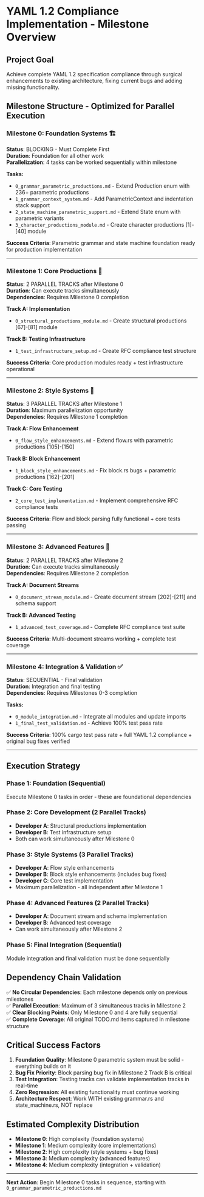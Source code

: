 # YAML 1.2 Compliance Implementation - Milestone Overview

## Project Goal
Achieve complete YAML 1.2 specification compliance through surgical enhancements to existing architecture, fixing current bugs and adding missing functionality.

## Milestone Structure - Optimized for Parallel Execution

### Milestone 0: Foundation Systems 🏗️ 
**Status**: BLOCKING - Must Complete First  
**Duration**: Foundation for all other work  
**Parallelization**: 4 tasks can be worked sequentially within milestone

**Tasks:**
- `0_grammar_parametric_productions.md` - Extend Production enum with 236+ parametric productions
- `1_grammar_context_system.md` - Add ParametricContext and indentation stack support  
- `2_state_machine_parametric_support.md` - Extend State enum with parametric variants
- `3_character_productions_module.md` - Create character productions [1]-[40] module

**Success Criteria**: Parametric grammar and state machine foundation ready for production implementation

---

### Milestone 1: Core Productions 🔧
**Status**: 2 PARALLEL TRACKS after Milestone 0  
**Duration**: Can execute tracks simultaneously  
**Dependencies**: Requires Milestone 0 completion

**Track A: Implementation**
- `0_structural_productions_module.md` - Create structural productions [67]-[81] module

**Track B: Testing Infrastructure**  
- `1_test_infrastructure_setup.md` - Create RFC compliance test structure

**Success Criteria**: Core production modules ready + test infrastructure operational

---

### Milestone 2: Style Systems 🎨
**Status**: 3 PARALLEL TRACKS after Milestone 1  
**Duration**: Maximum parallelization opportunity  
**Dependencies**: Requires Milestone 1 completion

**Track A: Flow Enhancement**
- `0_flow_style_enhancements.md` - Extend flow.rs with parametric productions [105]-[150]

**Track B: Block Enhancement** 
- `1_block_style_enhancements.md` - Fix block.rs bugs + parametric productions [162]-[201]

**Track C: Core Testing**
- `2_core_test_implementation.md` - Implement comprehensive RFC compliance tests

**Success Criteria**: Flow and block parsing fully functional + core tests passing

---

### Milestone 3: Advanced Features 🚀
**Status**: 2 PARALLEL TRACKS after Milestone 2  
**Duration**: Can execute tracks simultaneously  
**Dependencies**: Requires Milestone 2 completion

**Track A: Document Streams**
- `0_document_stream_module.md` - Create document stream [202]-[211] and schema support

**Track B: Advanced Testing**
- `1_advanced_test_coverage.md` - Complete RFC compliance test suite

**Success Criteria**: Multi-document streams working + complete test coverage

---

### Milestone 4: Integration & Validation ✅
**Status**: SEQUENTIAL - Final validation  
**Duration**: Integration and final testing  
**Dependencies**: Requires Milestones 0-3 completion

**Tasks:**
- `0_module_integration.md` - Integrate all modules and update imports  
- `1_final_test_validation.md` - Achieve 100% test pass rate

**Success Criteria**: 100% cargo test pass rate + full YAML 1.2 compliance + original bug fixes verified

---

## Execution Strategy

### Phase 1: Foundation (Sequential)
Execute Milestone 0 tasks in order - these are foundational dependencies

### Phase 2: Core Development (2 Parallel Tracks)
- **Developer A**: Structural productions implementation  
- **Developer B**: Test infrastructure setup
- Both can work simultaneously after Milestone 0

### Phase 3: Style Systems (3 Parallel Tracks) 
- **Developer A**: Flow style enhancements
- **Developer B**: Block style enhancements (includes bug fixes)
- **Developer C**: Core test implementation  
- Maximum parallelization - all independent after Milestone 1

### Phase 4: Advanced Features (2 Parallel Tracks)
- **Developer A**: Document stream and schema implementation
- **Developer B**: Advanced test coverage
- Can work simultaneously after Milestone 2

### Phase 5: Final Integration (Sequential)
Module integration and final validation must be done sequentially

## Dependency Chain Validation

✅ **No Circular Dependencies**: Each milestone depends only on previous milestones  
✅ **Parallel Execution**: Maximum of 3 simultaneous tracks in Milestone 2  
✅ **Clear Blocking Points**: Only Milestone 0 and 4 are fully sequential  
✅ **Complete Coverage**: All original TODO.md items captured in milestone structure

## Critical Success Factors

1. **Foundation Quality**: Milestone 0 parametric system must be solid - everything builds on it
2. **Bug Fix Priority**: Block parsing bug fix in Milestone 2 Track B is critical
3. **Test Integration**: Testing tracks can validate implementation tracks in real-time  
4. **Zero Regression**: All existing functionality must continue working
5. **Architecture Respect**: Work WITH existing grammar.rs and state_machine.rs, NOT replace

## Estimated Complexity Distribution

- **Milestone 0**: High complexity (foundation systems)
- **Milestone 1**: Medium complexity (core implementations)  
- **Milestone 2**: High complexity (style systems + bug fixes)
- **Milestone 3**: Medium complexity (advanced features)
- **Milestone 4**: Medium complexity (integration + validation)

---

**Next Action**: Begin Milestone 0 tasks in sequence, starting with `0_grammar_parametric_productions.md`